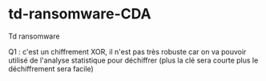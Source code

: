 # td-ransomware-CDA
Td ransomware

Q1 : c'est un chiffrement XOR, il n'est pas très robuste car on va pouvoir utilisé de l'analyse statistique pour déchiffrer (plus la clé sera courte plus le déchiffrement sera facile)
